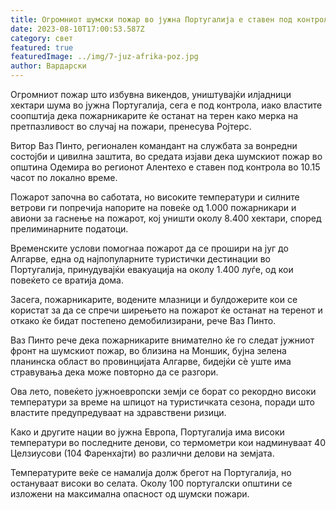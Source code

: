 ```yaml
---
title: Огромниот шумски пожар во јужна Португалија е ставен под контрола
date: 2023-08-10T17:00:53.587Z
category: свет
featured: true
featuredImage: ../img/7-juz-afrika-poz.jpg
author: Вардарски
---
```

Огромниот пожар што избувна викендов, уништувајќи илјадници хектари шума во јужна Португалија, сега е под контрола, иако властите соопштија дека пожарникарите ќе останат на терен како мерка на претпазливост во случај на пожари, пренесува Ројтерс.

Витор Ваз Пинто, регионален командант на службата за вонредни состојби и цивилна заштита, во средата изјави дека шумскиот пожар во општина Одемира во регионот Алентехо е ставен под контрола во 10.15 часот по локално време.

Пожарот започна во саботата, но високите температури и силните ветрови ги попречија напорите на повеќе од 1.000 пожарникари и авиони за гаснење на пожарот, кој уништи околу 8.400 хектари, според прелиминарните податоци.

Временските услови помогнаа пожарот да се прошири на југ до Алгарве, една од најпопуларните туристички дестинации во Португалија, принудувајќи евакуација на околу 1.400 луѓе, од кои повеќето се вратија дома.

Засега, пожарникарите, водените млазници и булдожерите кои се користат за да се спречи ширењето на пожарот ќе останат на теренот и откако ќе бидат постепено демобилизирани, рече Ваз Пинто.

Ваз Пинто рече дека пожарникарите внимателно ќе го следат јужниот фронт на шумскиот пожар, во близина на Моншик, бујна зелена планинска област во провинцијата Алгарве, бидејќи сè уште има стравувања дека може повторно да се разгори.

Ова лето, повеќето јужноевропски земји се борат со рекордно високи температури за време на шпицот на туристичката сезона, поради што властите предупредуваат на здравствени ризици.

Како и другите нации во јужна Европа, Португалија има високи температури во последните денови, со термометри кои надминуваат 40 Целзиусови (104 Фаренхајти) во различни делови на земјата.

Температурите веќе се намалија долж брегот на Португалија, но остануваат високи во селата. Околу 100 португалски општини се изложени на максимална опасност од шумски пожари.